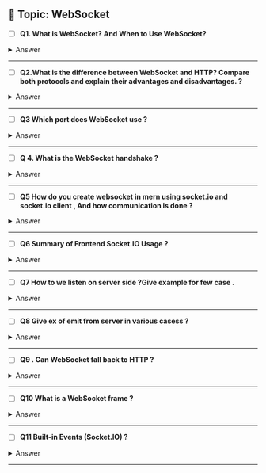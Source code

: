 ## 🔹 Topic:  WebSocket

- [ ] **Q1. What is WebSocket? And When to Use WebSocket?**  
<details>
  <summary>Answer</summary>
  WebSocket is a communication protocol that provides a full-duplex (two-way) connection between the client (like a browser) and the server over a single, persistent TCP connection.

- Unlike HTTP, which is request-response based (you send a request, you get a response),
- WebSocket allows both client and server to send data at any time, without waiting for a request.
- You should use WebSocket when your app needs real-time, continuous communication between client and server. 
</details>  

---
 

- [ ] **Q2.What is the difference between WebSocket and HTTP? Compare both protocols and explain their advantages and disadvantages. ?**  
<details>
  <summary>Answer</summary>

  ---

## ✅ 1. Basic Definition

| Feature       | HTTP                                    | WebSocket                                             |
|---------------|-----------------------------------------|--------------------------------------------------------|
| Type          | Request-Response Protocol               | Full-Duplex Communication Protocol                    |
| Connection    | Short-lived (new connection per request)| Persistent (single connection stays open)            |
| Direction     | One-way (client → server)               | Two-way (client ↔ server)                             |

---

## ✅ 2. Communication Flow

| Aspect              | HTTP                                             | WebSocket                                          |
|---------------------|--------------------------------------------------|---------------------------------------------------|
| Who starts?         | Always the **client** initiates a request        | Either **client or server** can send messages     |
| When is data sent?  | Only when client sends request                   | Any time after connection is established          |
| Handshake?          | Simple HTTP request                              | Starts with HTTP handshake → upgrades to WebSocket|

---

## ✅ 3. Use Cases

| HTTP                            | WebSocket                                 |
|----------------------------------|-------------------------------------------|
| Loading webpages, REST APIs     | Chat apps, multiplayer games, live feeds  |
| CRUD operations (POST/GET/etc.) | Real-time notifications, tracking systems |

---

## ✅ 4. Advantages

### 🔵 HTTP Advantages:
- Simple, well-supported everywhere 🌍  
- Great for **stateless** transactions  
- Easy to cache and debug  
- Works with proxies, firewalls, and CDNs

### 🔵 WebSocket Advantages:
- **Real-time** bi-directional communication ⚡  
- Fewer headers, less overhead after connection  
- More efficient for **frequent updates**  
- Ideal for **event-driven systems**

---

## ✅ 5. Disadvantages

### 🔴 HTTP Disadvantages:
- **No real-time** communication  
- Repeated **request overhead** (connection setup each time)  
- Not suitable for live updates (requires polling)

### 🔴 WebSocket Disadvantages:
- **Not cacheable** by proxies/CDNs  
- May be **blocked** by strict firewalls  
- Needs **custom scaling and reconnect logic**

---
</details>  
 
---
- [ ] **Q3  Which port does WebSocket use ?**

<details>
<summary>Answer</summary>

- Default port is 80 (for ws://)

- 443 for secure WebSocket (wss://)
 
</details>

---

- [ ] **Q 4. What is the WebSocket handshake ?**

<details>
<summary>Answer</summary>
It’s the process where a client requests to upgrade an HTTP connection to WebSocket, and the server accepts it. After that, both can send messages freely.

 
</details>

---
- [ ] **Q5 How do you create websocket in mern using socket.io and socket.io client , And how communication is done ?**

<details>
<summary>Answer</summary>

### Server.js

```js
import express from "express";
import http from "http";
import { Server } from "socket.io";
import cors from "cors";

const app = express();
app.use(cors());

const server = http.createServer(app);
const io = new Server(server, {
  cors: {
    origin: "http://localhost:3000",
    methods: ["GET", "POST"],
  },
});

// 🔗 Socket connection
io.on("connection", (socket) => {
  console.log("🟢 New client connected:", socket.id);

  socket.on("send_message", (data) => {
    console.log("📨 Message from client:", data);

    // Broadcast to all clients
    io.emit("receive_message", data);
  });

  socket.on("disconnect", () => {
    console.log("🔴 Client disconnected:", socket.id);
  });
});

server.listen(5000, () => {
  console.log("✅ Server running on http://localhost:5000");
});

```

### Client side
```js
import React, { useEffect, useState } from "react";
import { io } from "socket.io-client";

// 📡 Connect to server
const socket = io("http://localhost:5000");

function App() {
  const [message, setMessage] = useState("");
  const [messages, setMessages] = useState([]);

  useEffect(() => {
    // Listen for incoming messages
    socket.on("receive_message", (data) => {
      setMessages((prev) => [...prev, data]);
    });

    // Cleanup
    return () => {
      socket.disconnect();
    };
  }, []);

  const sendMessage = () => {
    socket.emit("send_message", message);
    setMessage("");
  };

  return (
    <div>
      <h2>💬 WebSocket Chat (Socket.IO)</h2>
      <input
        value={message}
        onChange={(e) => setMessage(e.target.value)}
        placeholder="Type message..."
      />
      <button onClick={sendMessage}>Send</button>

      <div>
        {messages.map((msg, i) => (
          <p key={i}>🗨️ {msg}</p>
        ))}
      </div>
    </div>
  );
}

export default App;
```
</details>

---

- [ ] **Q6 Summary of Frontend Socket.IO Usage ?**

<details>
<summary>Answer</summary>

| Task               | Code Example                                  |
| ------------------ | --------------------------------------------- |
| Connect            | `const socket = io("http://localhost:5000");` |
| Emit to server     | `socket.emit("event_name", data);`            |
| Listen from server | `socket.on("event_name", callback);`          |


 
</details>

---

- [ ] **Q7 How to we listen on server side ?Give example for few case  .**

<details>
<summary>Answer</summary>

- Note that we always listen inside the io.on blcok

``` js
// Import necessary modules
import express from "express";
import http from "http";
import { Server } from "socket.io";
import cors from "cors";

// Initialize express app
const app = express();

// Enable CORS for frontend (React usually runs on 3000)
app.use(cors());

// Create HTTP server from express app
const server = http.createServer(app);

// Create a new instance of Socket.IO server
const io = new Server(server, {
  cors: {
    origin: "http://localhost:3000", // Replace with your frontend origin
    methods: ["GET", "POST"],
  },
});

// Map to track userId → socket.id
const onlineUsers = new Map();

/**
 * Global connection listener: triggered when a client connects
 */
io.on("connection", (socket) => {
  console.log("🟢 A user connected:", socket.id);

  /**
   * Client sends 'register-user' event with their userId
   * We store the mapping: userId → socket.id
   */
  socket.on("register-user", (userId) => {
    onlineUsers.set(userId, socket.id);
    console.log(`✅ Registered user ${userId} with socket ${socket.id}`);
  });

  /**
   * Listen for 'send_message' event
   * Broadcast it to all connected clients
   */
  socket.on("send_message", (data) => {
    console.log("📨 Message from client:", data);
    io.emit("receive_message", data);
  });

  /**
   * Private messaging: send message to specific user by userId
   */
  socket.on("send-to-user", ({ toUserId, message }) => {
    const targetSocketId = onlineUsers.get(toUserId);
    if (targetSocketId) {
      io.to(targetSocketId).emit("private-message", {
        from: socket.id,
        message,
      });
      console.log(`📤 Sent private message to ${toUserId}`);
    } else {
      console.log(`❌ User ${toUserId} not online`);
    }
  });

  /**
   * Handle client disconnection
   */
  socket.on("disconnect", () => {
    console.log("🔴 Client disconnected:", socket.id);

    // Remove user from the map
    for (let [userId, sockId] of onlineUsers.entries()) {
      if (sockId === socket.id) {
        onlineUsers.delete(userId);
        console.log(`🗑️ Removed user ${userId} from map`);
        break;
      }
    }
  });

  /**
   * Optional: log all events from this socket
   */
  socket.onAny((event, ...args) => {
    console.log(`📡 Event received → ${event}:`, args);
  });

  /**
   * Optional: handle socket errors
   */
  socket.on("error", (err) => {
    console.error("❗ Socket error:", err);
  });
});

// Start the server
server.listen(5000, () => {
  console.log("🚀 Server running at http://localhost:5000");
});
```
### 🧪 Test Functionality
You can test this with a React frontend using:

- socket.emit("register-user", userId)

- socket.emit("send_message", "Hello world")

- socket.emit("send-to-user", { toUserId: "xyz", message: "Hi!" })


 
</details>

--- 
- [ ] **Q8 Give ex of emit from server  in various casess  ?**

<details>
<summary>Answer</summary>

| Case                                     | Function Used                                | Description                                               |
|------------------------------------------|-----------------------------------------------|-----------------------------------------------------------|
| To same client only                      | `socket.emit()`                               | Sends only to the connected client                        |
| To all clients                           | `io.emit()`                                   | Sends to everyone (including sender)                     |
| To all except sender                     | `socket.broadcast.emit()`                     | Sends to everyone **except** the sender                  |
| To specific user (private)               | `io.to(socketId).emit()`                      | Sends to a specific user using their socket ID           |
| To room                                  | `io.to("room").emit()`                        | Sends to all users in a given room                       |
| To room except sender                    | `socket.to("room").emit()`                    | Sends to everyone in room **except** sender              |
| Every 1 hour to all clients              | `setInterval(() => io.emit(...))`            | Auto-broadcast to all clients on a timer                 |
| Every 1 hour to specific user by userId  | `setInterval(() => io.to(socketId).emit(...))`| Auto-send to a specific user using mapped socketId       |
| Every 1 hour to each room                | `setInterval(() => io.to(room).emit(...))`    | Loops over rooms and sends message to each one           |
| Every 1 hour to all online users         | `setInterval(() => io.to(socketId).emit(...))`| Loops over all mapped users and sends individually       |
| Server emits without any client trigger  | `io.emit()` inside `setInterval`              | Server sends by itself (like heartbeat/notifications)    |

---
```js
import express from "express";
import http from "http";
import { Server } from "socket.io";
import cors from "cors";

const app = express();
app.use(cors());

// Create HTTP + WebSocket server
const server = http.createServer(app);

const io = new Server(server, {
  cors: {
    origin: "http://localhost:3000", // Frontend origin
    methods: ["GET", "POST"],
  },
});

// Mappings
const onlineUsers = new Map();   // userId → socket.id
const userRooms = new Map();     // roomName → Set of socket ids

// 🔌 Handle client connections
io.on("connection", (socket) => {
  console.log("🟢 Connected:", socket.id);

  // 1. Emit to self
  socket.emit("welcome", "👋 Welcome to the server!");

  // 2. Register userId mapping
  socket.on("register-user", (userId) => {
    onlineUsers.set(userId, socket.id);
    console.log(`✅ Registered: ${userId} → ${socket.id}`);
  });

  // 3. Broadcast to all clients
  socket.on("broadcast-message", (msg) => {
    io.emit("broadcast", `📢 ${msg}`);
  });

  // 4. Emit to all except sender
  socket.on("user-typing", () => {
    socket.broadcast.emit("show-typing", `${socket.id} is typing...`);
  });

  // 5. Private message to specific user
  socket.on("send-to-user", ({ toUserId, message }) => {
    const targetSocketId = onlineUsers.get(toUserId);
    if (targetSocketId) {
      io.to(targetSocketId).emit("private-message", {
        from: socket.id,
        message,
      });
    }
  });

  // 6. Join a room and track
  socket.on("join-room", (room) => {
    socket.join(room);
    if (!userRooms.has(room)) {
      userRooms.set(room, new Set());
    }
    userRooms.get(room).add(socket.id);
    console.log(`🏠 ${socket.id} joined ${room}`);
  });

  // 7. Send message to a room
  socket.on("room-message", ({ room, text }) => {
    io.to(room).emit("room-message", `💬 [${room}] ${text}`);
  });

  // 8. Send message to room except sender
  socket.on("notify-room", (room) => {
    socket.to(room).emit("room-notify", `🔔 Someone is active in ${room}`);
  });

  // 9. Disconnect cleanup
  socket.on("disconnect", () => {
    console.log("🔴 Disconnected:", socket.id);

    // Remove from user map
    for (const [userId, sockId] of onlineUsers.entries()) {
      if (sockId === socket.id) {
        onlineUsers.delete(userId);
        break;
      }
    }

    // Remove from room sets
    for (const [room, socketSet] of userRooms.entries()) {
      socketSet.delete(socket.id);
      if (socketSet.size === 0) {
        userRooms.delete(room);
      }
    }
  });
});

// 10. Server emits to all clients every 1 hour
setInterval(() => {
  io.emit("hi-all-clients", "⏰ Hi all clients! (every 1 hour)");
  console.log("📤 Broadcasted hourly message to all clients");
}, 60 * 60 * 1000);

// 11. Server emits to a specific user every 1 hour
const TARGET_USER_ID = "user123";
setInterval(() => {
  const socketId = onlineUsers.get(TARGET_USER_ID);
  if (socketId) {
    io.to(socketId).emit("hi-user", `👋 Hi ${TARGET_USER_ID}, from server (1hr)`);
    console.log(`📤 Sent hourly hi to ${TARGET_USER_ID}`);
  }
}, 60 * 60 * 1000);

// 12. Server emits to each room every 1 hour
setInterval(() => {
  for (const room of userRooms.keys()) {
    io.to(room).emit("hi-room", `🏠 Hello room ${room}, from server (1hr)`);
    console.log(`📤 Sent hi to room: ${room}`);
  }
}, 60 * 60 * 1000);

// 13. Server emits to all online users individually every 1 hour
setInterval(() => {
  for (const [userId, socketId] of onlineUsers.entries()) {
    io.to(socketId).emit("hi-online-user", `🌐 Hello ${userId}, from server!`);
  }
  console.log("📤 Sent hi to each online user individually");
}, 60 * 60 * 1000);

// 14. Server emits without any client interaction (every 10s for demo) to all connected client
setInterval(() => {
  io.emit("server-tick", "⏲️ Server ping at " + new Date().toLocaleTimeString());
}, 10000); // every 10 seconds

// 🚀 Start the server
server.listen(5000, () => {
  console.log("🚀 Server running at http://localhost:5000");
});
```
 
</details>

---
- [ ] **Q9 . Can WebSocket fall back to HTTP ?**

<details>
<summary>Answer</summary>

No. If WebSocket fails, it won’t automatically fall back. But libraries like Socket.IO can fallback to HTTP long-polling.

 
</details>

---
- [ ] **Q10 What is a WebSocket frame  ?**

<details>
<summary>Answer</summary>
WebSocket messages are split into small packets called frames. These are transferred efficiently over the connection.

 
</details>

---
- [ ] **Q11 Built-in Events (Socket.IO)  ?**

<details>
<summary>Answer</summary>

| Event Name          | Triggered When…                                            | Listener Side |
| ------------------- | ---------------------------------------------------------- | ------------- |
| `connect`           | A client successfully connects to the server               | **Client**    |
| `connection`        | A new socket connection is made                            | **Server**    |
| `disconnect`        | A client disconnects (tab closed, refresh, network lost)   | **Both**      |
| `connect_error`     | Connection fails (e.g., server down, CORS issue)           | **Client**    |
| `reconnect`         | Client reconnects after disconnection                      | **Client**    |
| `reconnect_attempt` | A reconnection attempt is being made                       | **Client**    |
| `ping`              | Server pings the client to check if it's alive (low-level) | **Internal**  |
| `pong`              | Client responds to ping (used to measure latency)          | **Internal**  |
| `error`             | An error occurs on the socket                              | **Both**      |


 
</details>

---